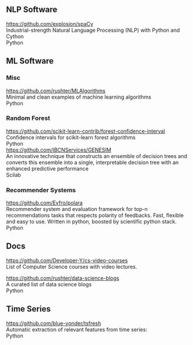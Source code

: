 ## NLP Software
https://github.com/explosion/spaCy  
Industrial-strength Natural Language Processing (NLP) with Python and Cython  
Python

## ML Software
### Misc
https://github.com/rushter/MLAlgorithms  
Minimal and clean examples of machine learning algorithms  
Python
### Random Forest
https://github.com/scikit-learn-contrib/forest-confidence-interval  
Confidence intervals for scikit-learn forest algorithms  
Python  
https://github.com/IBCNServices/GENESIM  
An innovative technique that constructs an ensemble of decision trees and converts this ensemble into a single, interpretable decision tree with an enhanced predictive performance  
Scilab  
### Recommender Systems
https://github.com/Evfro/polara  
Recommender system and evaluation framework for top-n recommendations tasks that respects polarity of feedbacks. Fast, flexible and easy to use. Written in python, boosted by scientific python stack.  
Python 

## Docs
https://github.com/Developer-Y/cs-video-courses  
List of Computer Science courses with video lectures.

https://github.com/rushter/data-science-blogs  
A curated list of data science blogs  
Python 

## Time Series
https://github.com/blue-yonder/tsfresh  
Automatic extraction of relevant features from time series:  
Python  
